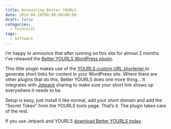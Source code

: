 ```yaml
---
title: Announcing Better YOURLS
date: 2014-04-20T00:00:00+00:00
draft: false
categories:
  - Technical
tags:
  - Software
---
```


I’m happy to announce that after running on this site for almost 2 months I’ve released the [Better YOURLS WordPress plugin](https://wordpress.org/plugins/better-yourls/).

This little plugin makes use of the [YOURLS custom URL shortener ](http://yourls.org) to generate short links for content in your WordPress site. Where there are other plugins that do this, Better YOURLS does one more thing… It integrates with [Jetpack](http://jetpack.me) sharing to make sure your short link shows up everywhere it needs to be.

Setup is easy, just install it like normal, add your short domain and add the “Secret Token” from the YOURLS tools page. That’s it. The plugin takes care of the rest.

If you use Jetpack and YOURLS [download Better YOURLS today](https://wordpress.org/plugins/better-yourls/).